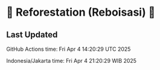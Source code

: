 
# 🌳 Reforestation (Reboisasi) 🌲

## Last Updated

GitHub Actions time: Fri Apr  4 14:20:29 UTC 2025

Indonesia/Jakarta time: Fri Apr  4 21:20:29 WIB 2025
